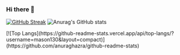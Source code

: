 ### Hi there 👋

<!--
**Mason130/Mason130** is a ✨ _special_ ✨ repository because its `README.md` (this file) appears on your GitHub profile.

Here are some ideas to get you started:

- 🔭 I’m currently working on ...
- 🌱 I’m currently learning ...
- 👯 I’m looking to collaborate on ...
- 🤔 I’m looking for help with ...
- 💬 Ask me about ...
- 📫 How to reach me: ...
- 😄 Pronouns: ...
- ⚡ Fun fact: ...
-->

[![GitHub Streak](https://github-readme-streak-stats.herokuapp.com/?user=mason130&theme=dark)](https://git.io/streak-stats)
![Anurag's GitHub stats](https://github-readme-stats.vercel.app/api?username=mason130&count_private=true&show_icons=true&theme=dracula)

<div style="margin: auto;">[![Top Langs](https://github-readme-stats.vercel.app/api/top-langs/?username=mason130&layout=compact)](https://github.com/anuraghazra/github-readme-stats)</div>
